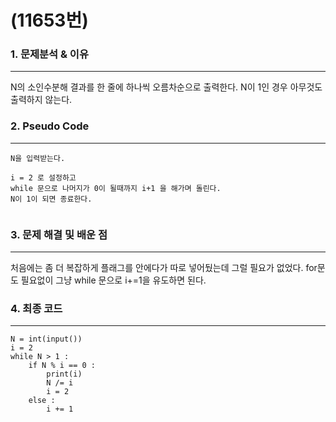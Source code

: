 # (11653번)

### 1. 문제분석 & 이유
---

N의 소인수분해 결과를 한 줄에 하나씩 오름차순으로 출력한다. N이 1인 경우 아무것도 출력하지 않는다.



### 2. Pseudo Code

---

```
N을 입력받는다.

i = 2 로 설정하고 
while 문으로 나머지가 0이 될때까지 i+1 을 해가며 돌린다.
N이 1이 되면 종료한다.


```


### 3. 문제 해결 및 배운 점
---
처음에는 좀 더 복잡하게 플래그를 안에다가 따로 넣어뒀는데 그럴 필요가 없었다.
for문도 필요없이 그냥 while 문으로 i+=1을 유도하면 된다.

### 4. 최종 코드
---

```
N = int(input())
i = 2
while N > 1 :
    if N % i == 0 :
        print(i)
        N /= i
        i = 2
    else :
        i += 1
```
